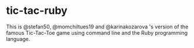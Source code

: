 # tic-tac-ruby

This is @stefan50, @momchiltues19 and @karinakozarova 's version of the famous
Tic-Tac-Toe game using command line and the Ruby programming language.
